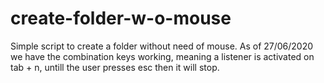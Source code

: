 # create-folder-w-o-mouse
Simple script to create a folder without need of mouse.
As of 27/06/2020 we have the combination keys working, meaning a listener is activated on tab + n, untill the user presses esc then it will stop.
